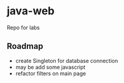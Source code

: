 # java-web

Repo for labs

## Roadmap

* create Singleton for database connection
* may be add some javascript
* refactor filters on main page
